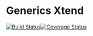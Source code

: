 # Generics Xtend

[![Build Status](https://travis-ci.org/algo2-unsam/eg-generics-xtend.svg?branch=master)](https://travis-ci.org/algo2-unsam/eg-generics-xtend)[![Coverage Status](https://coveralls.io/repos/github/algo2-unsam/eg-generics-xtend/badge.svg?branch=master)](https://coveralls.io/github/algo2-unsam/eg-generics-xtend?branch=master)
